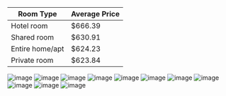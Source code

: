 

| Room Type | Average Price |
| -------- | ------- |
| Hotel room  | $666.39    |
| Shared room | $630.91    |
| Entire home/apt   | $624.23    |
| Private room    | $623.84    |

![image](https://github.com/masumesani/Final-Project-IBM-SkillsBuild-Europe/assets/31848828/2518acd9-4151-4a45-95fd-f7e6a5e14dcc)
![image](https://github.com/masumesani/Final-Project-IBM-SkillsBuild-Europe/assets/31848828/1dbd0a69-e7f4-46f5-8231-dd7748c3bc1d)
![image](https://github.com/masumesani/Final-Project-IBM-SkillsBuild-Europe/assets/31848828/28f02c15-0a0d-44a9-be26-0c8aee441469)
![image](https://github.com/masumesani/Final-Project-IBM-SkillsBuild-Europe/assets/31848828/a8729021-c814-4e9e-86d7-d5863deddf9c)
![image](https://github.com/masumesani/Final-Project-IBM-SkillsBuild-Europe/assets/31848828/1c6cba01-e9c8-4ea3-88bd-4aac52ef484f)
![image](https://github.com/masumesani/Final-Project-IBM-SkillsBuild-Europe/assets/31848828/7693e367-3f44-406a-a7d7-6eeff8ad305a)
![image](https://github.com/masumesani/Final-Project-IBM-SkillsBuild-Europe/assets/31848828/418c0f0b-dc7c-453e-b9e7-2cb4c6e0f96e)
![image](https://github.com/masumesani/Final-Project-IBM-SkillsBuild-Europe/assets/31848828/16333409-3671-4dc7-a071-6a5da81e7666)
![image](https://github.com/masumesani/Final-Project-IBM-SkillsBuild-Europe/assets/31848828/172ca0e7-aad9-48c1-898c-1164d86d6447)
![image](https://github.com/masumesani/Final-Project-IBM-SkillsBuild-Europe/assets/31848828/c895ab42-13a7-45ce-b26c-e7b8fcea86d6)
![image](https://github.com/masumesani/Final-Project-IBM-SkillsBuild-Europe/assets/31848828/c6c3f4c5-b60d-4978-b027-539344977173)




